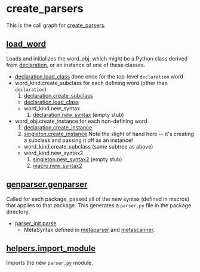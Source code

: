 # create\_parsers #

This is the call graph for [create\_parsers](http://code.google.com/p/tampa-bay-python-avr/source/browse/ucc/compiler/parse.py#53).

## [load\_word](http://code.google.com/p/tampa-bay-python-avr/source/browse/ucc/compiler/parse.py#14) ##

Loads and initializes the word\_obj, which might be a Python class derived from [declaration](http://code.google.com/p/tampa-bay-python-avr/source/browse/ucclib/built_in/declaration.py#13), or an instance of one of these classes.

  * [declaration.load\_class](http://code.google.com/p/tampa-bay-python-avr/source/browse/ucclib/built_in/declaration.py#186) done once for the top-level `declaration` word
  * word\_kind.create\_subclass for each defining word (other than `declaration`)
    1. [declaration.create\_subclass](http://code.google.com/p/tampa-bay-python-avr/source/browse/ucclib/built_in/declaration.py#49)
      * [declaration.load\_class](http://code.google.com/p/tampa-bay-python-avr/source/browse/ucclib/built_in/declaration.py#186)
      * word\_kind.new\_syntax
        1. [declaration.new\_syntax](http://code.google.com/p/tampa-bay-python-avr/source/browse/ucclib/built_in/declaration.py#66) (empty stub)
  * word\_obj.create\_instance for each non-defining word
    1. [declaration.create\_instance](http://code.google.com/p/tampa-bay-python-avr/source/browse/ucclib/built_in/declaration.py#58)
    1. [singleton.create\_instance](http://code.google.com/p/tampa-bay-python-avr/source/browse/ucclib/built_in/singleton.py#17) Note the slight of hand here -- it's creating a subclass and passing it off as an instance!
      * word\_kind.create\_subclass (same subtree as above)
      * word\_kind.new\_syntax2
        1. [singleton.new\_syntax2](http://code.google.com/p/tampa-bay-python-avr/source/browse/ucclib/built_in/singleton.py#23) (empty stub)
        1. [macro.new\_syntax2](http://code.google.com/p/tampa-bay-python-avr/source/browse/ucclib/built_in/macro.py#11)

## [genparser.genparser](http://code.google.com/p/tampa-bay-python-avr/source/browse/ucc/parser/genparser.py#13) ##

Called for each package, passed all of the new syntax (defined in macros) that applies to that package.  This generates a `parser.py` file in the package directory.

  * [parser\_init.parse](http://code.google.com/p/tampa-bay-python-avr/source/browse/ucc/parser/parser_init.py#48)
    * MetaSyntax defined in [metaparser](http://code.google.com/p/tampa-bay-python-avr/source/browse/ucc/parser/metaparser.py) and [metascanner](http://code.google.com/p/tampa-bay-python-avr/source/browse/ucc/parser/metascanner.py).

## [helpers.import\_module](http://code.google.com/p/tampa-bay-python-avr/source/browse/ucc/word/helpers.py#23) ##

Imports the new `parser.py` module.